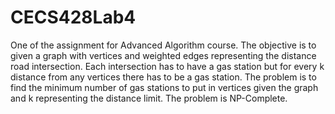 # CECS428Lab4
One of the assignment for Advanced Algorithm course. The objective is to given a graph with vertices and weighted edges representing
the distance road intersection. Each intersection has to have a gas station but for every k distance from any vertices there has
to be a gas station. The problem is to find the minimum number of gas stations to put in vertices given the graph and k representing
the distance limit. The problem is NP-Complete.
